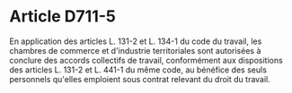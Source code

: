# Article D711-5

En application des articles L. 131-2 et L. 134-1 du code du travail, les chambres de commerce et d'industrie territoriales sont autorisées à conclure des accords collectifs de travail, conformément aux dispositions des articles L. 131-2 et L. 441-1 du même code, au bénéfice des seuls personnels qu'elles emploient sous contrat relevant du droit du travail.
